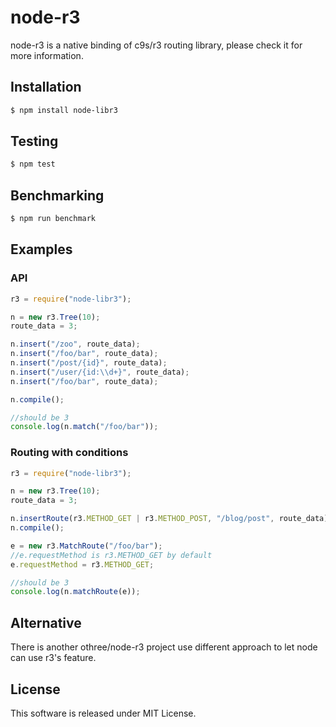 # node-r3

node-r3 is a native binding of c9s/r3 routing library, please check it for more information.

## Installation

```bash
$ npm install node-libr3
```

## Testing

```bash
$ npm test
```

## Benchmarking

```bash
$ npm run benchmark
```

## Examples

### API

```JavaScript
r3 = require("node-libr3");

n = new r3.Tree(10);
route_data = 3;

n.insert("/zoo", route_data);
n.insert("/foo/bar", route_data);
n.insert("/post/{id}", route_data);
n.insert("/user/{id:\\d+}", route_data);
n.insert("/foo/bar", route_data);

n.compile();

//should be 3
console.log(n.match("/foo/bar"));
```

### Routing with conditions

```JavaScript
r3 = require("node-libr3");

n = new r3.Tree(10);
route_data = 3;

n.insertRoute(r3.METHOD_GET | r3.METHOD_POST, "/blog/post", route_data);
n.compile();

e = new r3.MatchRoute("/foo/bar");
//e.requestMethod is r3.METHOD_GET by default
e.requestMethod = r3.METHOD_GET;

//should be 3
console.log(n.matchRoute(e));
```

## Alternative

There is another othree/node-r3 project use different approach to let node can use r3's feature.

## License

This software is released under MIT License.
